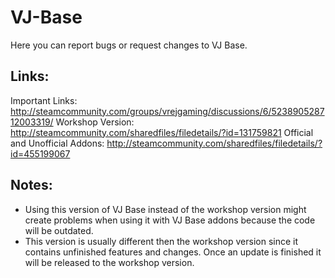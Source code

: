 # VJ-Base
Here you can report bugs or request changes to VJ Base.

## Links:
Important Links: http://steamcommunity.com/groups/vrejgaming/discussions/6/523890528712003319/
Workshop Version: http://steamcommunity.com/sharedfiles/filedetails/?id=131759821
Official and Unofficial Addons: http://steamcommunity.com/sharedfiles/filedetails/?id=455199067

## Notes:
- Using this version of VJ Base instead of the workshop version might create problems when using it with VJ Base addons because the code will be outdated.
- This version is usually different then the workshop version since it contains unfinished features and changes. Once an update is finished it will be released to the workshop version.
